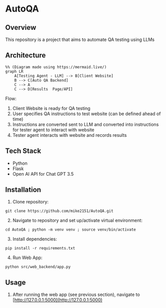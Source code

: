 # AutoQA

## Overview
This repository is a project that aims to automate QA testing using LLMs

## Architecture
```mermaid
%% (Diagram made using https://mermaid.live/)
graph LR
    A[Testing Agent - LLM] --> B[Client Website]
    B --> C[Auto QA Backend]
    C --> A
    C --> D[Results  Page/API]
```

Flow:
1. Client Website is ready for QA testing
2. User specifies QA instructions to test website (can be defined ahead of time)
3. Instructions are converted sent to LLM and converted into instructions for tester agent to interact with website 
4. Tester agent interacts with website and records results

## Tech Stack
- Python
- Flask
- Open AI API for Chat GPT 3.5

## Installation
1. Clone repository:
```
git clone https://github.com/mike2151/AutoQA.git
```

2. Navigate to repository and set up/activate virtual environment:
```
cd AutoQA ; python -m venv venv ; source venv/bin/activate
```

3. Install dependencies:
```
pip install -r requirements.txt
```

4. Run Web App:
```
python src/web_backend/app.py
```

## Usage
1. After running the web app (see previous section), navigate to [http://127.0.0.1:5000](http://127.0.0.1:5000)